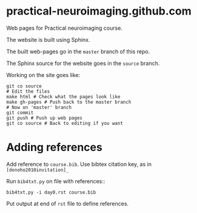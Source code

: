practical-neuroimaging.github.com
=================================

Web pages for Practical neuroimaging course.

The website is built using Sphinx.

The built web-pages go in the ``master`` branch of this repo.

The Sphinx source for the website goes in the ``source`` branch.

Working on the site goes like:

    git co source
    # Edit the files
    make html # Check what the pages look like
    make gh-pages # Push back to the master branch
    # Now on 'master' branch
    git commit
    git push # Push up web pages
    git co source # Back to editing if you want

Adding references
=================

Add reference to ``course.bib``.  Use bibtex citation key, as in ``[donoho2010invitation]_``

Run ``bib4txt.py`` on file with references::

    bib4txt.py -i day0.rst course.bib

Put output at end of ``rst`` file to define references.
